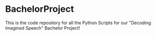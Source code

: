 # BachelorProject
This is the code repository for all the Python Scripts for our "Decoding Imagined Speech" Bachelor Project!
